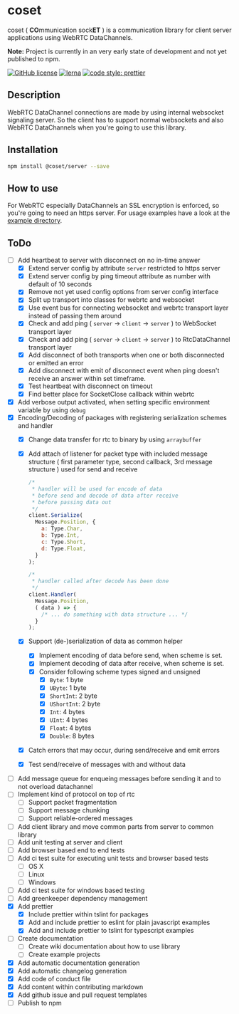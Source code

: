# coset

coset ( **CO**mmunication sock**ET** ) is a communication library for client server applications using WebRTC DataChannels.

**Note:** Project is currently in an very early state of development and not yet published to npm.

[![GitHub license](https://img.shields.io/badge/license-MIT-green.svg)](https://github.com/Dreaded-Gnu/coset/blob/master/LICENSE.md)
[![lerna](https://img.shields.io/badge/maintained%20with-lerna-cc00ff.svg)](https://lernajs.io/)
[![code style: prettier](https://img.shields.io/badge/code_style-prettier-ff69b4.svg?style=flat-square)](https://github.com/prettier/prettier)

## Description

WebRTC DataChannel connections are made by using internal websocket signaling server. So the client has to support normal websockets and also WebRTC DataChannels when you're going to use this library.

## Installation

```bash
npm install @coset/server --save
```

## How to use

For WebRTC especially DataChannels an SSL encryption is enforced, so you're going to need an https server. For usage examples have a look at the [example directory](example/).

## ToDo

- [ ] Add heartbeat to server with disconnect on no in-time answer
  - [x] Extend server config by attribute `server` restricted to https server
  - [x] Extend server config by ping timeout attribute as number with default of 10 seconds
  - [x] Remove not yet used config options from server config interface
  - [x] Split up transport into classes for webrtc and websocket
  - [x] Use event bus for connecting websocket and webrtc transport layer instead of passing them around
  - [x] Check and add ping ( `server` -> `client` -> `server` ) to WebSocket transport layer
  - [x] Check and add ping ( `server` -> `client` -> `server` ) to RtcDataChannel transport layer
  - [x] Add disconnect of both transports when one or both disconnected or emitted an error
  - [x] Add disconnect with emit of disconnect event when ping doesn't receive an answer within set timeframe.
  - [x] Test heartbeat with disconnect on timeout
  - [x] Find better place for SocketClose callback within webrtc
- [x] Add verbose output activated, when setting specific environment variable by using `debug`
- [x] Encoding/Decoding of packages with registering serialization schemes and handler
  - [x] Change data transfer for rtc to binary by using `arraybuffer`
  - [x] Add attach of listener for packet type with included message structure ( first parameter type, second callback, 3rd message structure ) used for send and receive

    ```js
    /*
     * handler will be used for encode of data
     * before send and decode of data after receive
     * before passing data out
     */
    client.Serialize(
      Message.Position, {
        a: Type.Char,
        b: Type.Int,
        c: Type.Short,
        d: Type.Float,
      }
    );

    /*
     * handler called after decode has been done
     */
    client.Handler(
      Message.Position,
      ( data ) => {
        /* ... do something with data structure ... */
      }
    );
    ```

  - [x] Support (de-)serialization of data as common helper
    - [x] Implement encoding of data before send, when scheme is set.
    - [x] Implement decoding of data after receive, when scheme is set.
    - [x] Consider following scheme types signed and unsigned
      - [x] `Byte`: 1 byte
      - [x] `UByte`: 1 byte
      - [x] `ShortInt`: 2 byte
      - [x] `UShortInt`: 2 byte
      - [x] `Int`: 4 bytes
      - [x] `UInt`: 4 bytes
      - [x] `Float`: 4 bytes
      - [x] `Double`: 8 bytes
  - [x] Catch errors that may occur, during send/receive and emit errors
  - [x] Test send/receive of messages with and without data
- [ ] Add message queue for enqueing messages before sending it and to not overload datachannel
- [ ] Implement kind of protocol on top of rtc
  - [ ] Support packet fragmentation
  - [ ] Support message chunking
  - [ ] Support reliable-ordered messages
- [ ] Add client library and move common parts from server to common library
- [ ] Add unit testing at server and client
- [ ] Add browser based end to end tests
- [ ] Add ci test suite for executing unit tests and browser based tests
  - [ ] OS X
  - [ ] Linux
  - [ ] Windows
- [ ] Add ci test suite for windows based testing
- [ ] Add greenkeeper dependency management
- [x] Add prettier
  - [x] Include prettier within tslint for packages
  - [x] Add and include prettier to eslint for plain javascript examples
  - [x] Add and include prettier to tslint for typescript examples
- [ ] Create documentation
  - [ ] Create wiki documentation about how to use library
  - [ ] Create example projects
- [x] Add automatic documentation generation
- [x] Add automatic changelog generation
- [x] Add code of conduct file
- [x] Add content within contributing markdown
- [x] Add github issue and pull request templates
- [ ] Publish to npm
